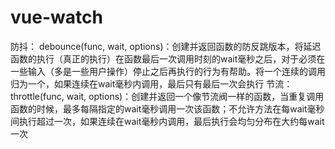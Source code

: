 # vue-watch
防抖：
debounce(func, wait, options)：创建并返回函数的防反跳版本，将延迟函数的执行（真正的执行）在函数最后一次调用时刻的wait毫秒之后，对于必须在一些输入（多是一些用户操作）停止之后再执行的行为有帮助。将一个连续的调用归为一个，如果连续在wait毫秒内调用，最后只有最后一次会执行
节流：
throttle(func, wait, options)：创建并返回一个像节流阀一样的函数，当重复调用函数的时候，最多每隔指定的wait毫秒调用一次该函数；不允许方法在每wait毫秒间执行超过一次，如果连续在wait毫秒内调用，最后执行会均匀分布在大约每wait一次
